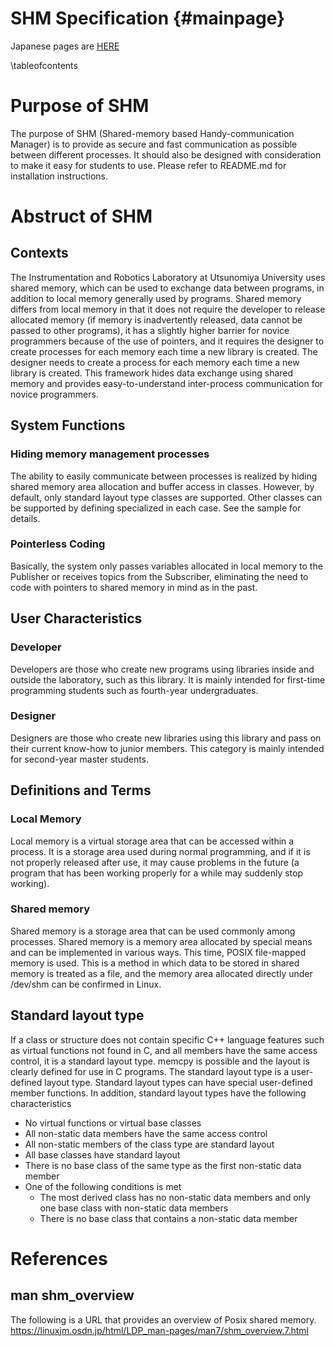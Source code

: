 # SHM Specification {#mainpage}
Japanese pages are [HERE](shared-memory-based-handy-communication-manager/docs_jp/index.html)

\tableofcontents

# Purpose of SHM
The purpose of SHM (Shared-memory based Handy-communication Manager) is to provide as secure and fast communication as possible between different processes. It should also be designed with consideration to make it easy for students to use. Please refer to README.md for installation instructions.

# Abstruct of SHM
## Contexts
The Instrumentation and Robotics Laboratory at Utsunomiya University uses shared memory, which can be used to exchange data between programs, in addition to local memory generally used by programs.
Shared memory differs from local memory in that it does not require the developer to release allocated memory (if memory is inadvertently released, data cannot be passed to other programs), it has a slightly higher barrier for novice programmers because of the use of pointers, and it requires the designer to create processes for each memory each time a new library is created. The designer needs to create a process for each memory each time a new library is created.
This framework hides data exchange using shared memory and provides easy-to-understand inter-process communication for novice programmers.

## System Functions

### Hiding memory management processes
The ability to easily communicate between processes is realized by hiding shared memory area allocation and buffer access in classes. However, by default, only standard layout type classes are supported. Other classes can be supported by defining specialized in each case. See the sample for details.

### Pointerless Coding
Basically, the system only passes variables allocated in local memory to the Publisher or receives topics from the Subscriber, eliminating the need to code with pointers to shared memory in mind as in the past.

## User Characteristics
### Developer
Developers are those who create new programs using libraries inside and outside the laboratory, such as this library. It is mainly intended for first-time programming students such as fourth-year undergraduates.

### Designer
Designers are those who create new libraries using this library and pass on their current know-how to junior members. This category is mainly intended for second-year master students.

## Definitions and Terms
### Local Memory
Local memory is a virtual storage area that can be accessed within a process. It is a storage area used during normal programming, and if it is not properly released after use, it may cause problems in the future (a program that has been working properly for a while may suddenly stop working).

### Shared memory
Shared memory is a storage area that can be used commonly among processes. Shared memory is a memory area allocated by special means and can be implemented in various ways. This time, POSIX file-mapped memory is used. This is a method in which data to be stored in shared memory is treated as a file, and the memory area allocated directly under /dev/shm can be confirmed in Linux.

## Standard layout type
If a class or structure does not contain specific C++ language features such as virtual functions not found in C, and all members have the same access control, it is a standard layout type. memcpy is possible and the layout is clearly defined for use in C programs. The standard layout type is a user-defined layout type. Standard layout types can have special user-defined member functions. In addition, standard layout types have the following characteristics
- No virtual functions or virtual base classes
- All non-static data members have the same access control
- All non-static members of the class type are standard layout
- All base classes have standard layout
- There is no base class of the same type as the first non-static data member
- One of the following conditions is met
  - The most derived class has no non-static data members and only one base class with non-static data members
  - There is no base class that contains a non-static data member

# References
## man shm_overview
The following is a URL that provides an overview of Posix shared memory.
<https://linuxjm.osdn.jp/html/LDP_man-pages/man7/shm_overview.7.html>
